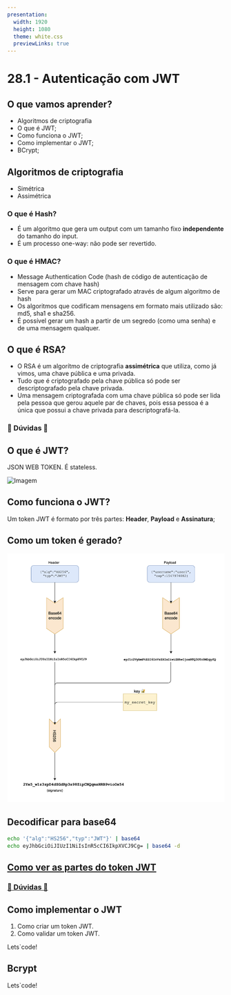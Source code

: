```yaml
---
presentation:
  width: 1920
  height: 1080
  theme: white.css
  previewLinks: true
---
```


<!-- slide -->
# 28.1 - Autenticação com JWT

<!-- slide vertical=true -->

## O que vamos aprender?

* Algoritmos de criptografia
* O que é JWT;
* Como funciona o JWT;
* Como implementar o JWT;
* BCrypt;
	
<!-- slide -->

## Algoritmos de criptografia

* Simétrica
* Assimétrica

<!-- slide vertical=true -->

### O que é Hash?

* É  um algoritmo que gera um output com um tamanho fixo **independente** do tamanho do input. 
* É um processo one-way: não pode ser revertido.

<!-- slide vertical=true -->

### O que é HMAC?

* Message Authentication Code (hash de código de autenticação de mensagem com chave hash) 
* Serve para gerar um MAC criptografado através de algum algoritmo de hash 
* Os algoritmos que codificam mensagens em formato mais utilizado são: md5, sha1 e sha256.
* É possível gerar um hash a partir de um segredo (como uma senha) e de uma mensagem qualquer.

<!-- slide vertical=true -->

## O que é RSA?

* O RSA é um algorítmo de criptografia **assimétrica** que utiliza, como já vimos, uma chave pública e uma privada. 
* Tudo que é criptografado pela chave pública só pode ser descriptografado pela chave privada.
* Uma mensagem criptografada com uma chave pública só pode ser lida pela pessoa que gerou aquele par de chaves, pois essa pessoa é a única que possui a chave privada para descriptografá-la.

<!-- slide vertical=true -->

### 🤔 Dúvidas 🤔

<!-- slide -->

## O que é JWT?

JSON WEB TOKEN. É stateless.

<!-- slide vertical=true -->

![Imagem](https://i.stack.imgur.com/0XrpT.png)

<!-- slide -->

## Como funciona o JWT?

Um token JWT é formato por três partes: **Header**, **Payload** e **Assinatura**;

<!-- slide vertical=true -->

## Como um token é gerado?

![Imagem](./pipeline.png)

<!-- slide vertical=true -->

## Decodificar para base64

```bash
echo '{"alg":"HS256","typ":"JWT"}' | base64
echo eyJhbGciOiJIUzI1NiIsInR5cCI6IkpXVCJ9Cg= | base64 -d
```

<!-- slide vertical=true -->

## [Como ver as partes do token JWT](https://jwt.io/?token=eyJhbGciOiJIUzI1NiIsInR5cCI6IkpXVCJ9.eyJzdWIiOiIxMjM0NTY3ODkwIiwibmFtZSI6IkpvaG4gRG9lIiwiYWRtaW4iOnRydWUsImlhdCI6MTUxNjIzOTAyMn0.reGQzG3OKdoIMWLDKOZ4TICJit3EW69cQE72E2CfzRE)

<!-- slide vertical=true -->

### [🤔 Dúvidas 🤔](https://wall.sli.do/event/h6w73lgj?section=f6fed573-9af6-4164-a1cb-1ebcb5f2cac2)

<!-- slide vertical=true -->

<!-- slide  -->

## Como implementar o JWT

1. Como criar um token JWT.
2. Como validar um token JWT.

<!-- slide vertical=true -->

Lets`code!

<!-- slide  -->

## Bcrypt

Lets`code!